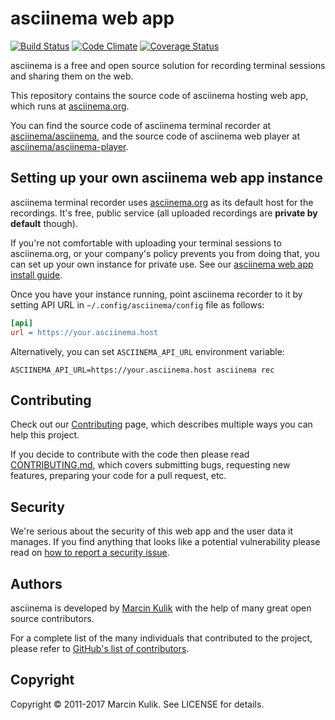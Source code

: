 # asciinema web app

[![Build Status](https://travis-ci.org/asciinema/asciinema-server.svg?branch=develop)](https://travis-ci.org/asciinema/asciinema.org)
[![Code Climate](https://codeclimate.com/github/asciinema/asciinema.org/badges/gpa.svg)](https://codeclimate.com/github/asciinema/asciinema.org)
[![Coverage Status](https://coveralls.io/repos/asciinema/asciinema.org/badge.svg)](https://coveralls.io/r/asciinema/asciinema.org)

asciinema is a free and open source solution for recording terminal sessions
and sharing them on the web.

This repository contains the source code of asciinema hosting web app, which
runs at [asciinema.org](https://asciinema.org).

You can find the source code of asciinema terminal recorder
at [asciinema/asciinema](https://github.com/asciinema/asciinema), and the source
code of asciinema web player
at [asciinema/asciinema-player](https://github.com/asciinema/asciinema-player).

## Setting up your own asciinema web app instance

asciinema terminal recorder uses [asciinema.org](https://asciinema.org) as its
default host for the recordings. It's free, public service (all uploaded
recordings are __private by default__ though).

If you're not comfortable with uploading your terminal sessions to
asciinema.org, or your company's policy prevents you from doing that, you can
set up your own instance for private use. See
our [asciinema web app install guide](https://github.com/asciinema/asciinema-server/blob/master/docs/INSTALL.md).

Once you have your instance running, point asciinema recorder to it by setting
API URL in `~/.config/asciinema/config` file as follows:

```ini
[api]
url = https://your.asciinema.host
```

Alternatively, you can set `ASCIINEMA_API_URL` environment variable:

    ASCIINEMA_API_URL=https://your.asciinema.host asciinema rec

## Contributing

Check out our [Contributing](http://asciinema.org/contributing) page, which
describes multiple ways you can help this project.

If you decide to contribute with the code then please
read [CONTRIBUTING.md](https://github.com/asciinema/asciinema-server/blob/master/CONTRIBUTING.md), which covers submitting bugs,
requesting new features, preparing your code for a pull request, etc.

## Security

We're serious about the security of this web app and the user data it manages.
If you find anything that looks like a potential vulnerability please
read on
[how to report a security issue](https://github.com/asciinema/asciinema-server/blob/master/CONTRIBUTING.md#reporting-security-issues).

## Authors

asciinema is developed by [Marcin Kulik](http://ku1ik.com) with the help of
many great open source contributors.

For a complete list of the many individuals that contributed to the project,
please refer to
[GitHub's list of contributors](https://github.com/asciinema/asciinema-server/contributors).

## Copyright

Copyright &copy; 2011-2017 Marcin Kulik. See LICENSE for details.
